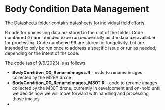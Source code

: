 # Body Condition Data Management

The Datasheets folder contains datasheets for individual field efforts. 

R code for processing data are stored in the root of the folder. Code numbered 0+ are intended to be run sequentially as the data are available for processing. Code numbered 99 are stored for longetivity, but are intended to only be run once to address a specific issue or run as needed, depending on the intent of the code.

The code (as of 9/9/2023) is as follows:
* **BodyCondition_00_RenameImages.R** - code to rename images collected by the M2EA drone
* **BodyCondition_00_RenameImages_M30T.R** - code to rename images collected by the M30T drone; currently in development and on-hold until we decide how we will move forward with handling and processing those images
* 
